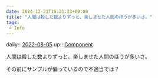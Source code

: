 ```yaml
---
date: 2024-12-21T15:21:33+09:00
title: "人間は殺した数よりずっと、楽しませた人間のほうが多いさ。"
tags:
 - Info
---
```


daily:: [2022-08-05](../Daily_Note/2022-08-05.md)
up:: [Component](../Bar/Novel/Chaos/Component.md)

人間は殺した数よりずっと、楽しませた人間のほうが多いさ。

その前にサンプルが偏っているので不適当では？